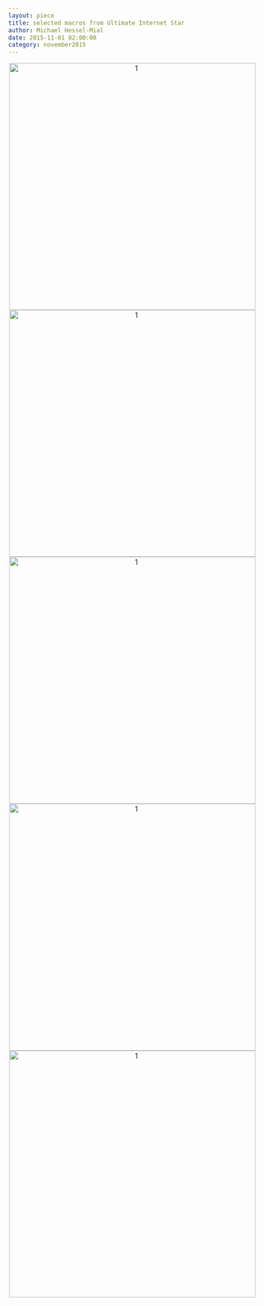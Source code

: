 ```yaml
---
layout: piece
title: selected macros from Ultimate Internet Star
author: Michael Hessel-Mial
date: 2015-11-01 02:00:00
category: november2015
---
```

<div align="center">
    <div class = "img-with-text" align="center">
        <img align="center" src="/assets/img/november2015/mial/michael5.jpg" alt="1" width="500">
    </div>
</div>

<div align="center">
    <div class = "img-with-text" align="center">
        <img align="center" src="/assets/img/november2015/mial/michael1.jpg" alt="1" width="500">
    </div>
</div>

<div align="center">
    <div class = "img-with-text" align="center">
        <img align="center" src="/assets/img/november2015/mial/michael2.jpg" alt="1" width="500">
    </div>
</div>

<div align="center">
    <div class = "img-with-text" align="center">
        <img align="center" src="/assets/img/november2015/mial/michael3.jpg" alt="1" width="500">
    </div>
</div>

<div align="center">
    <div class = "img-with-text" align="center">
        <img align="center" src="/assets/img/november2015/mial/michael4.jpg" alt="1" width="500">
    </div>
</div>
